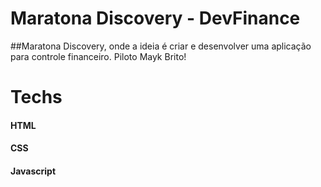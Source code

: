 # Maratona Discovery - DevFinance
##Maratona Discovery, onde a  ideia é criar e desenvolver uma aplicação para controle financeiro. Piloto Mayk Brito!
# Techs
#### HTML
#### CSS
#### Javascript
